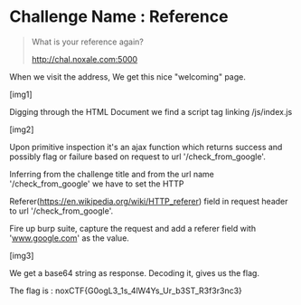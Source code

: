 # Challenge Name : Reference

>What is your reference again?
>
>http://chal.noxale.com:5000
>

When we visit the address, We get this nice "welcoming" page.

[img1]

Digging through the HTML Document we find a script tag linking /js/index.js 

[img2]

Upon primitive inspection it's an ajax function which returns success and possibly flag or  failure based on request to url '/check_from_google'.

Inferring from the challenge title and from the url name '/check_from_google' we have to set the HTTP 

Referer(https://en.wikipedia.org/wiki/HTTP_referer) field in request header to url '/check_from_google'.

Fire up burp suite, capture the request and add a referer field with 'www.google.com' as the value. 

[img3]

We get a base64 string as response. Decoding it, gives us the flag.

The flag is : noxCTF{G0ogL3_1s_4lW4Ys_Ur_b3ST_R3f3r3nc3}

